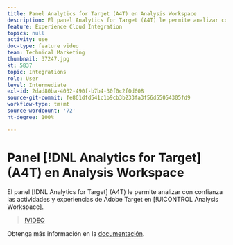 ```yaml
---
title: Panel Analytics for Target (A4T) en Analysis Workspace
description: El panel Analytics for Target (A4T) le permite analizar con confianza las actividades y experiencias de Adobe Target en Analysis Workspace.
feature: Experience Cloud Integration
topics: null
activity: use
doc-type: feature video
team: Technical Marketing
thumbnail: 37247.jpg
kt: 5837
topic: Integrations
role: User
level: Intermediate
exl-id: 2dad80ba-4032-490f-b7b4-30f0c2f0d608
source-git-commit: fe861dfd541c1b9cb3b233fa3f56d55054305fd9
workflow-type: tm+mt
source-wordcount: '72'
ht-degree: 100%

---
```


# Panel [!DNL Analytics for Target] (A4T) en Analysis Workspace

El panel [!DNL Analytics for Target] (A4T) le permite analizar con confianza las actividades y experiencias de Adobe Target en [!UICONTROL Analysis Workspace].

>[!VIDEO](https://video.tv.adobe.com/v/37247/?quality=12&learn=on)

Obtenga más información en la [documentación](https://experienceleague.adobe.com/docs/analytics/analyze/analysis-workspace/panels/a4t-panel.html?lang=es).
